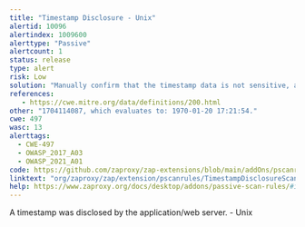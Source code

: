 ```yaml
---
title: "Timestamp Disclosure - Unix"
alertid: 10096
alertindex: 1009600
alerttype: "Passive"
alertcount: 1
status: release
type: alert
risk: Low
solution: "Manually confirm that the timestamp data is not sensitive, and that the data cannot be aggregated to disclose exploitable patterns."
references:
   - https://cwe.mitre.org/data/definitions/200.html
other: "1704114087, which evaluates to: 1970-01-20 17:21:54."
cwe: 497
wasc: 13
alerttags: 
  - CWE-497
  - OWASP_2017_A03
  - OWASP_2021_A01
code: https://github.com/zaproxy/zap-extensions/blob/main/addOns/pscanrules/src/main/java/org/zaproxy/zap/extension/pscanrules/TimestampDisclosureScanRule.java
linktext: "org/zaproxy/zap/extension/pscanrules/TimestampDisclosureScanRule.java"
help: https://www.zaproxy.org/docs/desktop/addons/passive-scan-rules/#id-10096
---
```

A timestamp was disclosed by the application/web server. - Unix
